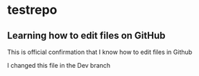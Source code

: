 # testrepo

## Learning how to edit files on GitHub

This is official confirmation that I know how to edit files in Github

I changed this file in the Dev branch
